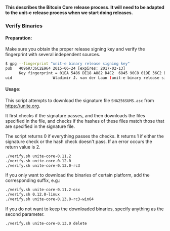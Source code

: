 **This describes the Bitcoin Core release process. It will need to be adapted to
the unit-e release process when we start doing releases.**

### Verify Binaries

#### Preparation:

Make sure you obtain the proper release signing key and verify the fingerprint with several independent sources.

```sh
$ gpg --fingerprint "unit-e binary release signing key"
pub   4096R/36C2E964 2015-06-24 [expires: 2017-02-13]
      Key fingerprint = 01EA 5486 DE18 A882 D4C2  6845 90C8 019E 36C2 E964
uid                  Wladimir J. van der Laan (unit-e binary release signing key) <laanwj@gmail.com>
```

#### Usage:

This script attempts to download the signature file `SHA256SUMS.asc` from https://unite.org.

It first checks if the signature passes, and then downloads the files specified in the file, and checks if the hashes of these files match those that are specified in the signature file.

The script returns 0 if everything passes the checks. It returns 1 if either the signature check or the hash check doesn't pass. If an error occurs the return value is 2.


```sh
./verify.sh unite-core-0.11.2
./verify.sh unite-core-0.12.0
./verify.sh unite-core-0.13.0-rc3
```

If you only want to download the binaries of certain platform, add the corresponding suffix, e.g.:

```sh
./verify.sh unite-core-0.11.2-osx
./verify.sh 0.12.0-linux
./verify.sh unite-core-0.13.0-rc3-win64
```

If you do not want to keep the downloaded binaries, specify anything as the second parameter.

```sh
./verify.sh unite-core-0.13.0 delete
```
